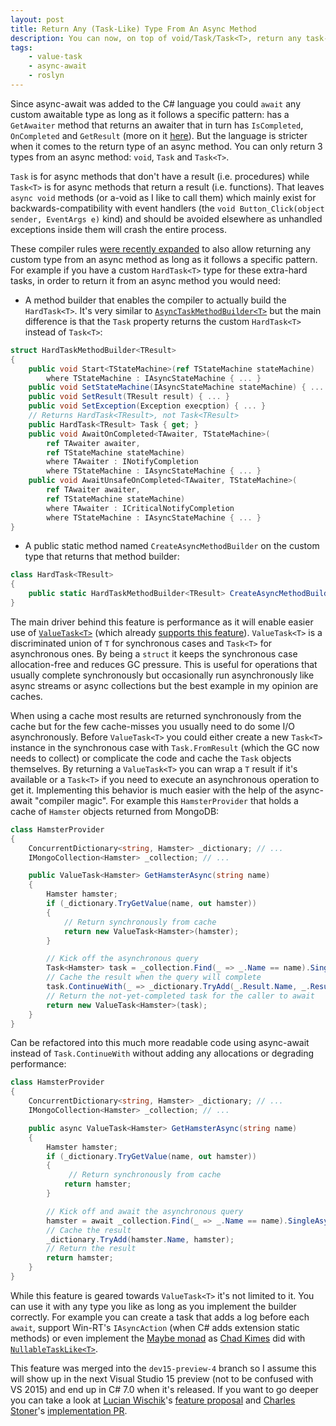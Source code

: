 ```yaml
---
layout: post
title: Return Any (Task-Like) Type From An Async Method
description: You can now, on top of void/Task/Task<T>, return any task-like type from an async method (e.g. ValueTask). 
tags:
    - value-task
    - async-await
    - roslyn
---
```


Since async-await was added to the C# language you could `await` any custom awaitable type as long as it follows a specific pattern: has a `GetAwaiter` method that returns an awaiter that in turn has `IsCompleted`, `OnCompleted` and `GetResult` (more on it [here](http://stackoverflow.com/a/28236920/885318)). But the language is stricter when it comes to the return type of an async method. You can only return 3 types from an async method: `void`, `Task` and `Task<T>`.

`Task` is for async methods that don't have a result (i.e. procedures) while `Task<T>` is for async methods that return a result (i.e. functions). That leaves `async void` methods (or a-void as I like to call them) which mainly exist for backwards-compatibility with event handlers (the `void Button_Click(object sender, EventArgs e)` kind) and should be avoided elsewhere as unhandled exceptions inside them will crash the entire process.
<!--more-->

These compiler rules [were recently expanded](https://github.com/dotnet/roslyn/pull/12518) to also allow returning any custom type from an async method as long as it follows a specific pattern. For example if you have a custom `HardTask<T>` type for these extra-hard tasks, in order to return it from an async method you would need:

 - A method builder that enables the compiler to actually build the `HardTask<T>`. It's very similar to [`AsyncTaskMethodBuilder<T>`](http://referencesource.microsoft.com/#mscorlib/system/runtime/compilerservices/AsyncMethodBuilder.cs,5916df9e324fc0a1,references) but the main difference is that the `Task` property returns the custom `HardTask<T>` instead of `Task<T>`: 

```csharp
struct HardTaskMethodBuilder<TResult>
{
    public void Start<TStateMachine>(ref TStateMachine stateMachine)
        where TStateMachine : IAsyncStateMachine { ... }
    public void SetStateMachine(IAsyncStateMachine stateMachine) { ... }
    public void SetResult(TResult result) { ... }
    public void SetException(Exception execption) { ... }
    // Returns HardTask<TResult>, not Task<TResult>
    public HardTask<TResult> Task { get; }
    public void AwaitOnCompleted<TAwaiter, TStateMachine>(
        ref TAwaiter awaiter, 
        ref TStateMachine stateMachine)
        where TAwaiter : INotifyCompletion
        where TStateMachine : IAsyncStateMachine { ... }
    public void AwaitUnsafeOnCompleted<TAwaiter, TStateMachine>(
        ref TAwaiter awaiter,
        ref TStateMachine stateMachine) 
        where TAwaiter : ICriticalNotifyCompletion 
        where TStateMachine : IAsyncStateMachine { ... }
}
```

 - A public static method named `CreateAsyncMethodBuilder` on the custom type that returns that method builder:

```csharp
class HardTask<TResult>
{
    public static HardTaskMethodBuilder<TResult> CreateAsyncMethodBuilder() { ... }
}
```

The main driver behind this feature is performance as it will enable easier use of [`ValueTask<T>`](/2015/11/30/valuetask/) (which already [supports this feature](https://github.com/dotnet/corefx/pull/10201)). `ValueTask<T>` is a discriminated union of `T` for synchronous cases and `Task<T>` for asynchronous ones. By being a `struct` it keeps the synchronous case allocation-free and reduces GC pressure. This is useful for operations that usually complete synchronously but occasionally run asynchronously like async streams or async collections but the best example in my opinion are caches.

When using a cache most results are returned synchronously from the cache but for the few cache-misses you usually need to do some I/O asynchronously. Before `ValueTask<T>` you could either create a new `Task<T>` instance in the synchronous case with `Task.FromResult` (which the GC now needs to collect) or complicate the code and cache the `Task` objects themselves. By returning a `ValueTask<T>` you can wrap a `T` result if it's available or a `Task<T>` if you need to execute an asynchronous operation to get it. Implementing this behavior is much easier with the help of the async-await "compiler magic". For example this `HamsterProvider` that holds a cache of `Hamster` objects returned from MongoDB:    

```csharp
class HamsterProvider
{
    ConcurrentDictionary<string, Hamster> _dictionary; // ...
    IMongoCollection<Hamster> _collection; // ...

    public ValueTask<Hamster> GetHamsterAsync(string name)
    {
        Hamster hamster;
        if (_dictionary.TryGetValue(name, out hamster))
        {
            // Return synchronously from cache 
            return new ValueTask<Hamster>(hamster);
        }

        // Kick off the asynchronous query
        Task<Hamster> task = _collection.Find(_ => _.Name == name).SingleAsync();
        // Cache the result when the query will complete
        task.ContinueWith(_ => _dictionary.TryAdd(_.Result.Name, _.Result));
        // Return the not-yet-completed task for the caller to await
        return new ValueTask<Hamster>(task);
    }
}
```

Can be refactored into this much more readable code using async-await instead of `Task.ContinueWith` without adding any allocations or degrading performance:

```csharp
class HamsterProvider
{
    ConcurrentDictionary<string, Hamster> _dictionary; // ...
    IMongoCollection<Hamster> _collection; // ...

    public async ValueTask<Hamster> GetHamsterAsync(string name)
    {
        Hamster hamster;
        if (_dictionary.TryGetValue(name, out hamster))
        {
             // Return synchronously from cache 
            return hamster;
        }

        // Kick off and await the asynchronous query
        hamster = await _collection.Find(_ => _.Name == name).SingleAsync();
        // Cache the result
        _dictionary.TryAdd(hamster.Name, hamster);
        // Return the result
        return hamster;
    }
}
```

While this feature is geared towards `ValueTask<T>` it's not limited to it. You can use it with any type you like as long as you implement the builder correctly. For example you can create a task that adds a log before each `await`, support Win-RT's `IAsyncAction` (when C# adds extension static methods) or even implement the [Maybe monad](https://en.wikipedia.org/wiki/Monad_(functional_programming)#The_Maybe_monad) as [Chad Kimes](https://github.com/ckimes89) did with [`NullableTaskLike<T>`](https://github.com/ckimes89/arbitrary-async-return-nullable#nullable-tasklike).

This feature was merged into the `dev15-preview-4` branch so I assume this will show up in the next Visual Studio 15 preview (not to be confused with VS 2015) and end up in C# 7.0 when it's released. If you want to go deeper you can take a look at [Lucian Wischik](https://twitter.com/lwischik)'s [feature proposal](https://github.com/ljw1004/roslyn/blob/features/async-return/docs/specs/feature%20-%20arbitrary%20async%20returns.md) and [Charles Stoner](https://github.com/cston)'s [implementation PR](https://github.com/dotnet/roslyn/pull/12518).